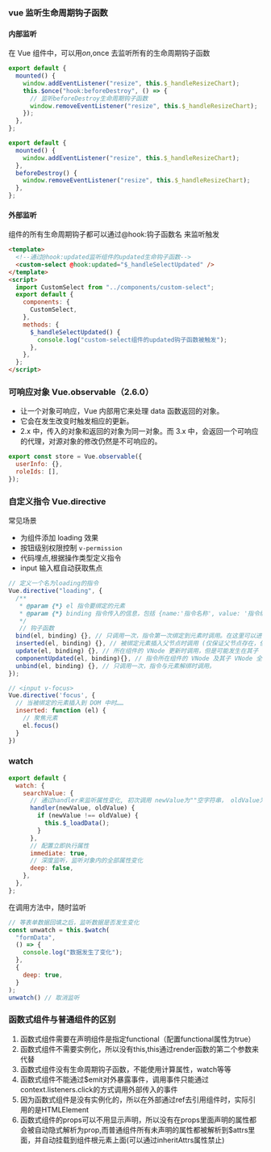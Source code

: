 ### vue 监听生命周期钩子函数

#### 内部监听

在 Vue 组件中，可以用$on,$once 去监听所有的生命周期钩子函数

```js
export default {
  mounted() {
    window.addEventListener("resize", this.$_handleResizeChart);
    this.$once("hook:beforeDestroy", () => {
      // 监听beforeDestroy生命周期钩子函数
      window.removeEventListener("resize", this.$_handleResizeChart);
    });
  },
};

export default {
  mounted() {
    window.addEventListener("resize", this.$_handleResizeChart);
  },
  beforeDestroy() {
    window.removeEventListener("resize", this.$_handleResizeChart);
  },
};
```

#### 外部监听

组件的所有生命周期钩子都可以通过@hook:钩子函数名 来监听触发

```html
<template>
  <!--通过@hook:updated监听组件的updated生命钩子函数-->
  <custom-select @hook:updated="$_handleSelectUpdated" />
</template>
<script>
  import CustomSelect from "../components/custom-select";
  export default {
    components: {
      CustomSelect,
    },
    methods: {
      $_handleSelectUpdated() {
        console.log("custom-select组件的updated钩子函数被触发");
      },
    },
  };
</script>
```

### 可响应对象 Vue.observable（2.6.0）

- 让一个对象可响应，Vue 内部用它来处理 data 函数返回的对象。
- 它会在发生改变时触发相应的更新。
- 2.x 中，传入的对象和返回的对象为同一对象。而 3.x 中，会返回一个可响应的代理，对源对象的修改仍然是不可响应的。

```js
export const store = Vue.observable({
  userInfo: {},
  roleIds: [],
});
```

### 自定义指令 Vue.directive

常见场景

- 为组件添加 loading 效果
- 按钮级别权限控制 `v-permission`
- 代码埋点,根据操作类型定义指令
- input 输入框自动获取焦点

```js
// 定义一个名为loading的指令
Vue.directive("loading", {
  /**
   * @param {*} el 指令要绑定的元素
   * @param {*} binding 指令传入的信息，包括 {name:'指令名称', value: '指令绑定的值',arg: '指令参数 v-bind:text 对应 text'}
   */
   // 钩子函数
  bind(el, binding) {}, // 只调用一次，指令第一次绑定到元素时调用。在这里可以进行一次性的初始化设置。
  inserted(el, binding) {}, // 被绑定元素插入父节点时调用 (仅保证父节点存在，但不一定已被插入文档中)。
  update(el, binding) {}, // 所在组件的 VNode 更新时调用，但是可能发生在其子 VNode 更新之前。
  componentUpdated(el, binding){}, // 指令所在组件的 VNode 及其子 VNode 全部更新后调用。
  unbind(el, binding) {}, // 只调用一次，指令与元素解绑时调用。
});

```

```js
// <input v-focus>
Vue.directive('focus', {
  // 当被绑定的元素插入到 DOM 中时……
  inserted: function (el) {
    // 聚焦元素
    el.focus()
  }
})
```

### watch

```js
export default {
  watch: {
    searchValue: {
      // 通过handler来监听属性变化, 初次调用 newValue为""空字符串， oldValue为 undefined
      handler(newValue, oldValue) {
        if (newValue !== oldValue) {
          this.$_loadData();
        }
      },
      // 配置立即执行属性
      immediate: true,
      // 深度监听，监听对象内的全部属性变化
      deep: false,
    },
  },
};
```

在调用方法中，随时监听

```js
// 等表单数据回填之后，监听数据是否发生变化
const unwatch = this.$watch(
  "formData",
  () => {
    console.log("数据发生了变化");
  },
  {
    deep: true,
  }
);
unwatch() // 取消监听
```

### 函数式组件与普通组件的区别

1. 函数式组件需要在声明组件是指定functional（配置functional属性为true）
2. 函数式组件不需要实例化，所以没有this,this通过render函数的第二个参数来代替
3. 函数式组件没有生命周期钩子函数，不能使用计算属性，watch等等
4. 函数式组件不能通过$emit对外暴露事件，调用事件只能通过context.listeners.click的方式调用外部传入的事件
5. 因为函数式组件是没有实例化的，所以在外部通过ref去引用组件时，实际引用的是HTMLElement
6. 函数式组件的props可以不用显示声明，所以没有在props里面声明的属性都会被自动隐式解析为prop,而普通组件所有未声明的属性都被解析到$attrs里面，并自动挂载到组件根元素上面(可以通过inheritAttrs属性禁止)
